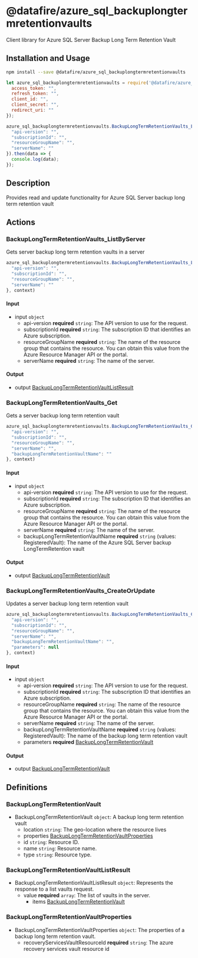 # @datafire/azure_sql_backuplongtermretentionvaults

Client library for Azure SQL Server Backup Long Term Retention Vault

## Installation and Usage
```bash
npm install --save @datafire/azure_sql_backuplongtermretentionvaults
```
```js
let azure_sql_backuplongtermretentionvaults = require('@datafire/azure_sql_backuplongtermretentionvaults').create({
  access_token: "",
  refresh_token: "",
  client_id: "",
  client_secret: "",
  redirect_uri: ""
});

azure_sql_backuplongtermretentionvaults.BackupLongTermRetentionVaults_ListByServer({
  "api-version": "",
  "subscriptionId": "",
  "resourceGroupName": "",
  "serverName": ""
}).then(data => {
  console.log(data);
});
```

## Description

Provides read and update functionality for Azure SQL Server backup long term retention vault

## Actions

### BackupLongTermRetentionVaults_ListByServer
Gets server backup long term retention vaults in a server


```js
azure_sql_backuplongtermretentionvaults.BackupLongTermRetentionVaults_ListByServer({
  "api-version": "",
  "subscriptionId": "",
  "resourceGroupName": "",
  "serverName": ""
}, context)
```

#### Input
* input `object`
  * api-version **required** `string`: The API version to use for the request.
  * subscriptionId **required** `string`: The subscription ID that identifies an Azure subscription.
  * resourceGroupName **required** `string`: The name of the resource group that contains the resource. You can obtain this value from the Azure Resource Manager API or the portal.
  * serverName **required** `string`: The name of the server.

#### Output
* output [BackupLongTermRetentionVaultListResult](#backuplongtermretentionvaultlistresult)

### BackupLongTermRetentionVaults_Get
Gets a server backup long term retention vault


```js
azure_sql_backuplongtermretentionvaults.BackupLongTermRetentionVaults_Get({
  "api-version": "",
  "subscriptionId": "",
  "resourceGroupName": "",
  "serverName": "",
  "backupLongTermRetentionVaultName": ""
}, context)
```

#### Input
* input `object`
  * api-version **required** `string`: The API version to use for the request.
  * subscriptionId **required** `string`: The subscription ID that identifies an Azure subscription.
  * resourceGroupName **required** `string`: The name of the resource group that contains the resource. You can obtain this value from the Azure Resource Manager API or the portal.
  * serverName **required** `string`: The name of the server.
  * backupLongTermRetentionVaultName **required** `string` (values: RegisteredVault): The name of the Azure SQL Server backup LongTermRetention vault

#### Output
* output [BackupLongTermRetentionVault](#backuplongtermretentionvault)

### BackupLongTermRetentionVaults_CreateOrUpdate
Updates a server backup long term retention vault


```js
azure_sql_backuplongtermretentionvaults.BackupLongTermRetentionVaults_CreateOrUpdate({
  "api-version": "",
  "subscriptionId": "",
  "resourceGroupName": "",
  "serverName": "",
  "backupLongTermRetentionVaultName": "",
  "parameters": null
}, context)
```

#### Input
* input `object`
  * api-version **required** `string`: The API version to use for the request.
  * subscriptionId **required** `string`: The subscription ID that identifies an Azure subscription.
  * resourceGroupName **required** `string`: The name of the resource group that contains the resource. You can obtain this value from the Azure Resource Manager API or the portal.
  * serverName **required** `string`: The name of the server.
  * backupLongTermRetentionVaultName **required** `string` (values: RegisteredVault): The name of the backup long term retention vault
  * parameters **required** [BackupLongTermRetentionVault](#backuplongtermretentionvault)

#### Output
* output [BackupLongTermRetentionVault](#backuplongtermretentionvault)



## Definitions

### BackupLongTermRetentionVault
* BackupLongTermRetentionVault `object`: A backup long term retention vault
  * location `string`: The geo-location where the resource lives
  * properties [BackupLongTermRetentionVaultProperties](#backuplongtermretentionvaultproperties)
  * id `string`: Resource ID.
  * name `string`: Resource name.
  * type `string`: Resource type.

### BackupLongTermRetentionVaultListResult
* BackupLongTermRetentionVaultListResult `object`: Represents the response to a list vaults request.
  * value **required** `array`: The list of vaults in the server.
    * items [BackupLongTermRetentionVault](#backuplongtermretentionvault)

### BackupLongTermRetentionVaultProperties
* BackupLongTermRetentionVaultProperties `object`: The properties of a backup long term retention vault.
  * recoveryServicesVaultResourceId **required** `string`: The azure recovery services vault resource id


